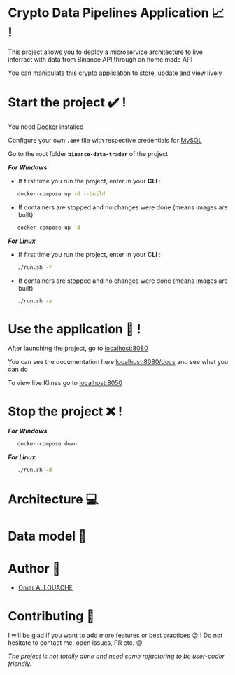 # Crypto Data Pipelines Application :chart_with_upwards_trend: !

This project allows you to deploy a microservice architecture to live interract with data from Binance API through an home made API

You can manipulate this crypto application to store, update and view lively

# Start the project :heavy_check_mark: !

You need [Docker](https://www.docker.com/products/docker-desktop/M) installed


Configure your own **`.env`** file with respective credentials for [MySQL](https://www.mysql.com/)

Go to the root folder **`binance-data-trader`** of the project

***For Windows***

- If first time you run the project, enter in your **CLI** :
 
```bash 
   docker-compose up -d --build
```
- If containers are stopped and no changes were done (means images are built)

```bash 
   docker-compose up -d
```

***For Linux***

- If first time you run the project, enter in your **CLI** :
 
```bash 
   ./run.sh -f
```
- If containers are stopped and no changes were done (means images are built)

```bash 
   ./run.sh -a
```

# Use the application :dart: ! 

After launching the project, go to [localhost:8080](localhost:8080)

You can see the documentation here [localhost:8080/docs](localhost:8080/docs) and see what you can do

To view live Klines go to [localhost:8050](localhost:8050)

# Stop the project :x: !

***For Windows***

```bash 
   docker-compose down
```

***For Linux***

```bash 
   ./run.sh -d
```

# Architecture :computer:

# Data model :page_with_curl:

# Author :boy:

- [Omar ALLOUACHE](https://www.linkedin.com/in/omar-allouache/)

# Contributing :clap:

I will be glad if you want to add more features or best practices :heart_eyes: ! Do not hesitate to contact me, open issues, PR etc. :blush: 

*The project is not totally done and need some refactoring to be user-coder friendly.*